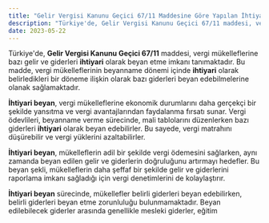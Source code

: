```yaml
---
title: "Gelir Vergisi Kanunu Geçici 67/11 Maddesine Göre Yapılan İhtiyari Beyan Nedir?"
description: "Türkiye'de, Gelir Vergisi Kanunu Geçici 67/11 maddesi, vergi mükelleflerine bazı gelir ve giderleri ihtiyari olarak beyan etme imkanı tanımaktadır"
date: 2023-05-22
---
```


Türkiye'de, **Gelir Vergisi Kanunu Geçici 67/11** maddesi, vergi mükelleflerine bazı gelir ve giderleri **ihtiyari**
olarak beyan etme imkanı tanımaktadır. Bu madde, vergi mükelleflerinin beyanname dönemi içinde **ihtiyari** olarak
belirledikleri bir döneme ilişkin olarak bazı giderleri beyan edebilmelerine olanak sağlamaktadır.

**İhtiyari beyan**, vergi mükelleflerine ekonomik durumlarını daha gerçekçi bir şekilde yansıtma ve vergi
avantajlarından faydalanma fırsatı sunar. Vergi ödevlileri, beyanname verme sürecinde, mali tablolarını düzenlerken bazı
giderleri **ihtiyari** olarak beyan edebilirler. Bu sayede, vergi matrahını düşürebilir ve vergi yüklerini
azaltabilirler.

**İhtiyari beyan**, mükelleflerin adil bir şekilde vergi ödemesini sağlarken, aynı zamanda beyan edilen gelir ve
giderlerin doğruluğunu artırmayı hedefler. Bu beyan şekli, mükelleflerin daha şeffaf bir şekilde gelir ve giderlerini
raporlama imkanı sağladığı için vergi denetimlerini de kolaylaştırır.

**İhtiyari beyan** sürecinde, mükellefler belirli giderleri beyan edebilirken, belirli giderleri beyan etme zorunluluğu
bulunmamaktadır. Beyan edilebilecek giderler arasında genellikle mesleki giderler, eğitim
